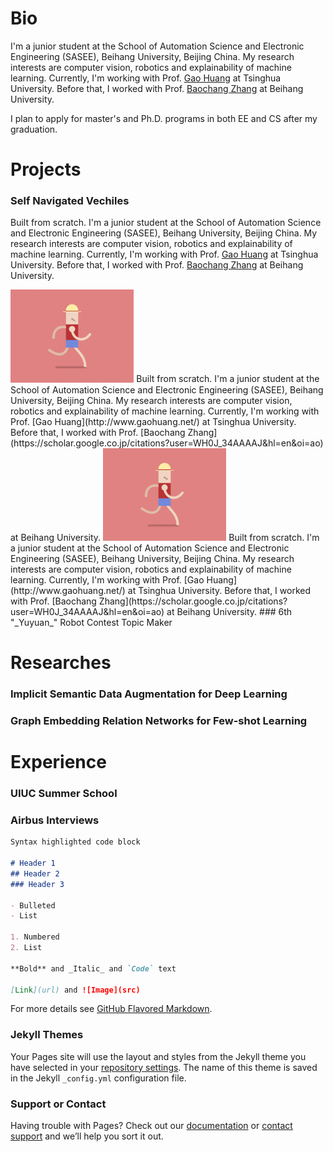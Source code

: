 # Bio 
I'm a junior student at the School of Automation Science and Electronic Engineering (SASEE), Beihang University, Beijing China. My research interests are computer vision, robotics and explainability of machine learning. Currently, I'm working with Prof. [Gao Huang](http://www.gaohuang.net/) at Tsinghua University. Before that, I worked with Prof. [Baochang Zhang](https://scholar.google.co.jp/citations?user=WH0J_34AAAAJ&hl=en&oi=ao) at Beihang University.

I plan to apply for master's and Ph.D. programs in both EE and CS after my graduation.
		

# Projects

### Self Navigated Vechiles
Built from scratch. I'm a junior student at the School of Automation Science and Electronic Engineering (SASEE), Beihang University, Beijing China. My research interests are computer vision, robotics and explainability of machine learning. Currently, I'm working with Prof. [Gao Huang](http://www.gaohuang.net/) at Tsinghua University. Before that, I worked with Prof. [Baochang Zhang](https://scholar.google.co.jp/citations?user=WH0J_34AAAAJ&hl=en&oi=ao) at Beihang University.


<img src="test.gif" alt="te" style="zoom:30%;" />
Built from scratch. I'm a junior student at the School of Automation Science and Electronic Engineering (SASEE), Beihang University, Beijing China. My research interests are computer vision, robotics and explainability of machine learning. Currently, I'm working with Prof. [Gao Huang](http://www.gaohuang.net/) at Tsinghua University. Before that, I worked with Prof. [Baochang Zhang](https://scholar.google.co.jp/citations?user=WH0J_34AAAAJ&hl=en&oi=ao) at Beihang University.

<img src="test.gif" alt="te" style="zoom:30%;" />	
Built from scratch. I'm a junior student at the School of Automation Science and Electronic Engineering (SASEE), Beihang University, Beijing China. My research interests are computer vision, robotics and explainability of machine learning. Currently, I'm working with Prof. [Gao Huang](http://www.gaohuang.net/) at Tsinghua University. Before that, I worked with Prof. [Baochang Zhang](https://scholar.google.co.jp/citations?user=WH0J_34AAAAJ&hl=en&oi=ao) at Beihang University.
### 6th "_Yuyuan_" Robot Contest Topic Maker

# Researches

### Implicit Semantic Data Augmentation for Deep Learning

### Graph Embedding Relation Networks for Few-shot Learning

# Experience

### UIUC Summer School

### Airbus Interviews

```markdown
Syntax highlighted code block

# Header 1
## Header 2
### Header 3

- Bulleted
- List

1. Numbered
2. List

**Bold** and _Italic_ and `Code` text

[Link](url) and ![Image](src)
```

For more details see [GitHub Flavored Markdown](https://guides.github.com/features/mastering-markdown/).

### Jekyll Themes

Your Pages site will use the layout and styles from the Jekyll theme you have selected in your [repository settings](https://github.com/yitongx/yitongx.github.io/settings). The name of this theme is saved in the Jekyll `_config.yml` configuration file.

### Support or Contact

Having trouble with Pages? Check out our [documentation](https://help.github.com/categories/github-pages-basics/) or [contact support](https://github.com/contact) and we’ll help you sort it out.
